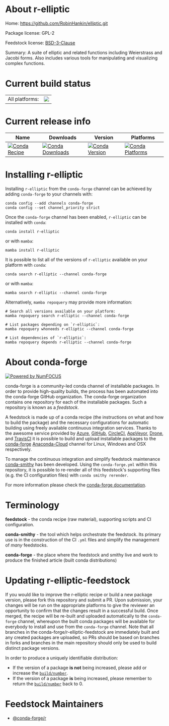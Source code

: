 About r-elliptic
================

Home: https://github.com/RobinHankin/elliptic.git

Package license: GPL-2

Feedstock license: [BSD-3-Clause](https://github.com/conda-forge/r-elliptic-feedstock/blob/main/LICENSE.txt)

Summary:  A suite of elliptic and related functions including Weierstrass and Jacobi forms.  Also includes various tools for manipulating and visualizing complex functions.

Current build status
====================


<table><tr><td>All platforms:</td>
    <td>
      <a href="https://dev.azure.com/conda-forge/feedstock-builds/_build/latest?definitionId=1104&branchName=main">
        <img src="https://dev.azure.com/conda-forge/feedstock-builds/_apis/build/status/r-elliptic-feedstock?branchName=main">
      </a>
    </td>
  </tr>
</table>

Current release info
====================

| Name | Downloads | Version | Platforms |
| --- | --- | --- | --- |
| [![Conda Recipe](https://img.shields.io/badge/recipe-r--elliptic-green.svg)](https://anaconda.org/conda-forge/r-elliptic) | [![Conda Downloads](https://img.shields.io/conda/dn/conda-forge/r-elliptic.svg)](https://anaconda.org/conda-forge/r-elliptic) | [![Conda Version](https://img.shields.io/conda/vn/conda-forge/r-elliptic.svg)](https://anaconda.org/conda-forge/r-elliptic) | [![Conda Platforms](https://img.shields.io/conda/pn/conda-forge/r-elliptic.svg)](https://anaconda.org/conda-forge/r-elliptic) |

Installing r-elliptic
=====================

Installing `r-elliptic` from the `conda-forge` channel can be achieved by adding `conda-forge` to your channels with:

```
conda config --add channels conda-forge
conda config --set channel_priority strict
```

Once the `conda-forge` channel has been enabled, `r-elliptic` can be installed with `conda`:

```
conda install r-elliptic
```

or with `mamba`:

```
mamba install r-elliptic
```

It is possible to list all of the versions of `r-elliptic` available on your platform with `conda`:

```
conda search r-elliptic --channel conda-forge
```

or with `mamba`:

```
mamba search r-elliptic --channel conda-forge
```

Alternatively, `mamba repoquery` may provide more information:

```
# Search all versions available on your platform:
mamba repoquery search r-elliptic --channel conda-forge

# List packages depending on `r-elliptic`:
mamba repoquery whoneeds r-elliptic --channel conda-forge

# List dependencies of `r-elliptic`:
mamba repoquery depends r-elliptic --channel conda-forge
```


About conda-forge
=================

[![Powered by
NumFOCUS](https://img.shields.io/badge/powered%20by-NumFOCUS-orange.svg?style=flat&colorA=E1523D&colorB=007D8A)](https://numfocus.org)

conda-forge is a community-led conda channel of installable packages.
In order to provide high-quality builds, the process has been automated into the
conda-forge GitHub organization. The conda-forge organization contains one repository
for each of the installable packages. Such a repository is known as a *feedstock*.

A feedstock is made up of a conda recipe (the instructions on what and how to build
the package) and the necessary configurations for automatic building using freely
available continuous integration services. Thanks to the awesome service provided by
[Azure](https://azure.microsoft.com/en-us/services/devops/), [GitHub](https://github.com/),
[CircleCI](https://circleci.com/), [AppVeyor](https://www.appveyor.com/),
[Drone](https://cloud.drone.io/welcome), and [TravisCI](https://travis-ci.com/)
it is possible to build and upload installable packages to the
[conda-forge](https://anaconda.org/conda-forge) [Anaconda-Cloud](https://anaconda.org/)
channel for Linux, Windows and OSX respectively.

To manage the continuous integration and simplify feedstock maintenance
[conda-smithy](https://github.com/conda-forge/conda-smithy) has been developed.
Using the ``conda-forge.yml`` within this repository, it is possible to re-render all of
this feedstock's supporting files (e.g. the CI configuration files) with ``conda smithy rerender``.

For more information please check the [conda-forge documentation](https://conda-forge.org/docs/).

Terminology
===========

**feedstock** - the conda recipe (raw material), supporting scripts and CI configuration.

**conda-smithy** - the tool which helps orchestrate the feedstock.
                   Its primary use is in the construction of the CI ``.yml`` files
                   and simplify the management of *many* feedstocks.

**conda-forge** - the place where the feedstock and smithy live and work to
                  produce the finished article (built conda distributions)


Updating r-elliptic-feedstock
=============================

If you would like to improve the r-elliptic recipe or build a new
package version, please fork this repository and submit a PR. Upon submission,
your changes will be run on the appropriate platforms to give the reviewer an
opportunity to confirm that the changes result in a successful build. Once
merged, the recipe will be re-built and uploaded automatically to the
`conda-forge` channel, whereupon the built conda packages will be available for
everybody to install and use from the `conda-forge` channel.
Note that all branches in the conda-forge/r-elliptic-feedstock are
immediately built and any created packages are uploaded, so PRs should be based
on branches in forks and branches in the main repository should only be used to
build distinct package versions.

In order to produce a uniquely identifiable distribution:
 * If the version of a package **is not** being increased, please add or increase
   the [``build/number``](https://docs.conda.io/projects/conda-build/en/latest/resources/define-metadata.html#build-number-and-string).
 * If the version of a package **is** being increased, please remember to return
   the [``build/number``](https://docs.conda.io/projects/conda-build/en/latest/resources/define-metadata.html#build-number-and-string)
   back to 0.

Feedstock Maintainers
=====================

* [@conda-forge/r](https://github.com/conda-forge/r/)

